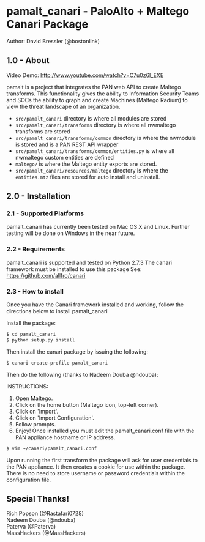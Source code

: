 pamalt_canari - PaloAlto + Maltego Canari Package
=================================================================

Author: David Bressler (@bostonlink)

## 1.0 - About

Video Demo: http://www.youtube.com/watch?v=C7u0z6I_EXE

pamalt is a project that integrates the PAN web API to create Maltego transforms. This functionality gives the ability to Information Security Teams and SOCs the ability to graph and create Machines (Maltego Radium) to view the threat landscape of an organization.

* `src/pamalt_canari` directory is where all modules are stored
* `src/pamalt_canari/transforms` directory is where all nwmaltego transforms are stored
* `src/pamalt_canari/transforms/common` directory is where the nwmodule is stored and is a PAN REST API wrapper
* `src/pamalt_canari/transforms/common/entities.py` is where all nwmaltego custom entities are defined
* `maltego/` is where the Maltego entity exports are stored.
* `src/pamalt_canari/resources/maltego` directory is where the `entities.mtz` files are stored for auto
  install and uninstall.

## 2.0 - Installation

### 2.1 - Supported Platforms
pamalt_canari has currently been tested on Mac OS X and Linux.
Further testing will be done on Windows in the near future.

### 2.2 - Requirements
pamalt_canari is supported and tested on Python 2.7.3
The canari framework must be installed to use this package
See: https://github.com/allfro/canari

### 2.3 - How to install
Once you have the Canari framework installed and working, follow the directions below to install pamalt_canari

Install the package:

```bash
$ cd pamalt_canari
$ python setup.py install
```
Then install the canari package by issuing the following:

```bash
$ canari create-profile pamalt_canari
```
Then do the following (thanks to Nadeem Douba @ndouba):

INSTRUCTIONS:

1. Open Maltego.
2. Click on the home button (Maltego icon, top-left corner).
3. Click on 'Import'.
4. Click on 'Import Configuration'.
5. Follow prompts.
6. Enjoy!
Once installed you must edit the pamalt_canari.conf file with the PAN appliance hostname or IP address.

```bash
$ vim ~/canari/pamalt_canari.conf
```
Upon running the first transform the package will ask for user credentials to the PAN appliance.  It then creates a cookie for use within the package.  There is no need to store username or password credentials within the configuration file.

## Special Thanks!

Rich Popson (@Rastafari0728)<br/>
Nadeem Douba (@ndouba)<br/>
Paterva (@Paterva)<br/>
MassHackers (@MassHackers)<br/>
